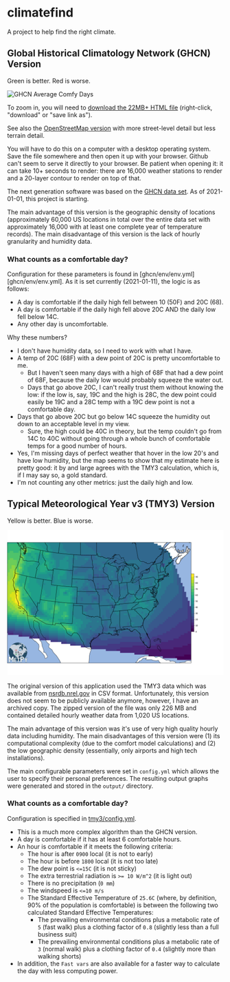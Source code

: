 # climatefind

A project to help find the right climate.

## Global Historical Climatology Network (GHCN) Version

Green is better.  Red is worse.

![GHCN Average Comfy Days](img/ghcn_average_comfy_days.png)

To zoom in, you will need to [download the 22MB+ HTML file](https://github.com/jgspratt/climatefind/blob/master/ghcn/output/average_comfy_days.Stamen_Terrain.html?raw=true) (right-click, "download" or "save link as").

See also the [OpenStreetMap version](https://github.com/jgspratt/climatefind/blob/master/ghcn/output/average_comfy_days.OpenStreetMap.html?raw=true) with more street-level detail but less terrain detail.

You will have to do this on a computer with a desktop operating system.
Save the file somewhere and then open it up with your browser.
Github can't seem to serve it directly to your browser.
Be patient when opening it: it can take 10+ seconds to render: there are 16,000 weather stations to render and a 20-layer contour to render on top of that.

The next generation software was based on the [GHCN data set](https://www.ncei.noaa.gov/data/daily-summaries/archive/daily-summaries-latest.tar.gz).
As of 2021-01-01, this project is starting.

The main advantage of this version is the geographic density of locations (approximately 60,000 US locations in total over the entire data set with approximately 16,000 with at least one complete year of temperature records).
The main disadvantage of this version is the lack of hourly granularity and humidity data.

### What counts as a comfortable day?

Configuration for these parameters is found in [ghcn/env/env.yml][ghcn/env/env.yml].
As it is set currently (2021-01-11), the logic is as follows:

* A day is comfortable if the daily high fell between 10 (50F) and 20C (68).
* A day is comfortable if the daily high fell above 20C AND the daily low fell below 14C.
* Any other day is uncomfortable.

Why these numbers?

* I don't have humidity data, so I need to work with what I have.
* A temp of 20C (68F) with a dew point of 20C is pretty uncomfortable to me.
    * But I haven't seen many days with a high of 68F that had a dew point of 68F, because the daily low would probably squeeze the water out.
    * Days that go above 20C, I can't really trust them without knowing the low: if the low is, say, 19C and the high is 28C, the dew point could easily be 19C and a 28C temp with a 19C dew point is not a comfortable day.
* Days that go above 20C but go below 14C squeeze the humidity out down to an acceptable level in my view.
    * Sure, the high could be 40C in theory, but the temp couldn't go from 14C to 40C without going through a whole bunch of comfortable temps for a good number of hours.
* Yes, I'm missing days of perfect weather that hover in the low 20's and have low humidity, but the map seems to show that my estimate here is pretty good: it by and large agrees with the TMY3 calculation, which is, if I may say so, a gold standard.
* I'm not counting any other metrics: just the daily high and low.


## Typical Meteorological Year v3 (TMY3) Version

Yellow is better.  Blue is worse.

![TMY3 Days In Year Natural Neighbor Interpolation](tmy3/output/natural_neighbor_days_in_year.png)

The original version of this application used the TMY3 data which was available from [nsrdb.nrel.gov](https://nsrdb.nrel.gov/about/tmy.html) in CSV format.
Unfortunately, this version does not seem to be publicly available anymore, however, I have an archived copy.
The zipped version of the file was only 226 MB and contained detailed hourly weather data from 1,020 US locations.

The main advantage of this version was it's use of very high quality hourly data including humidity.
The main disadvantages of this version were (1) its computational complexity (due to the comfort model calculations) and (2) the low geographic density (essentially, only airports and high tech installations). 

The main configurable parameters were set in `config.yml` which allows the user to specify their personal preferences.
The resulting output graphs were generated and stored in the `output/` directory.

### What counts as a comfortable day?

Configuration is specified in [tmy3/config.yml](tmy3/config.yml).

* This is a much more complex algorithm than the GHCN version.
* A day is comfortable if it has at least 6 comfortable hours.
* An hour is comfortable if it meets the following criteria:
    * The hour is after `0900` local (it is not to early)
    * The hour is before `1800` local (it is not too late)
    * The dew point is `<=15C` (it is not sticky)
    * The extra terrestrial radiation is `>= 10 W/m^2` (it is light out)
    * There is no precipitation (`0 mm`)
    * The windspeed is `<=10 m/s`
    * The Standard Effective Temperature of `25.6C` (where, by definition, 90% of the population is comfortable) is between the following two calculated Standard Effective Temperatures:
        * The prevailing environmental conditions plus a metabolic rate of `5` (fast walk) plus a clothing factor of `0.8` (slightly less than a full business suit)
        * The prevailing environmental conditions plus a metabolic rate of `3` (normal walk) plus a clothing factor of `0.4` (slightly more than walking shorts)
* In addition, the `Fast vars` are also available for a faster way to calculate the day with less computing power.
